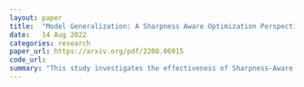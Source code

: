 ```yaml
---
layout: paper
title:  "Model Generalization: A Sharpness Aware Optimization Perspective"
date:   14 Aug 2022
categories: research
paper_url: https://arxiv.org/pdf/2208.06915
code_url: 
summary: "This study investigates the effectiveness of Sharpness-Aware Minimization (SAM) and adaptive Sharpness-Aware Minimization (ASAM) in enhancing model generalization. Through three experiments, we assess their impact from a sharpness-aware perspective. Results demonstrate that optimization techniques based on sharpness awareness can bolster model generalization. Furthermore, ASAM exhibits potential for enhancing generalization performance on un-normalized data, though additional research is required for validation."
---
```


